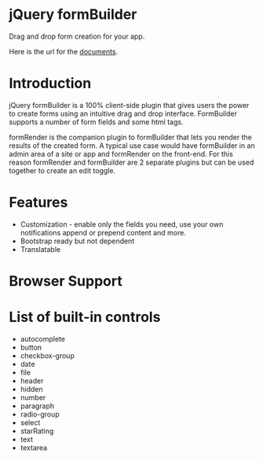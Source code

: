 # jQuery formBuilder

Drag and drop form creation for your app.

Here is the url for the [documents](https://formbuilder.online/docs/).

# Introduction

jQuery formBuilder is a 100% client-side plugin that gives users the power to create forms using an intuitive drag and drop interface. FormBuilder supports a number of form fields and some html tags.

formRender is the companion plugin to formBuilder that lets you render the results of the created form. A typical use case would have formBuilder in an admin area of a site or app and formRender on the front-end. For this reason formRender and formBuilder are 2 separate plugins but can be used together to create an edit toggle.

# Features

* Customization - enable only the fields you need, use your own notifications append or prepend content and more.
* Bootstrap ready but not dependent
* Translatable

# Browser Support

# List of built-in controls

* autocomplete
* button
* checkbox-group
* date
* file
* header
* hidden
* number
* paragraph
* radio-group
* select
* starRating
* text
* textarea
